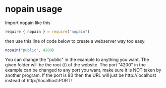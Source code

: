 # nopain usage
Import nopain like this
```js
require { nopain } = require("nopain")
```
then use this line of code below to create a webserver way too easy.
```js
nopain("public", 4200)
```
You can change the "public" in the example to anything you want.
The given folder will be the root (/) of the website.
The port "4200" in the example can be changed to any port you want, make sure it is NOT taken by another program.
If the port is 80 then the URL will just be http://localhost instead of http://localhost:PORT!

